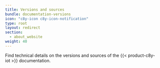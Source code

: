 ```yaml
---
title: Versions and sources
bundle: documentation-versions
icon: "c8y-icon c8y-icon-notification"
type: root
layout: redirect
section:
  - about_website
weight: 40
---
```


Find technical details on the versions and sources of the {{< product-c8y-iot >}} documentation.
